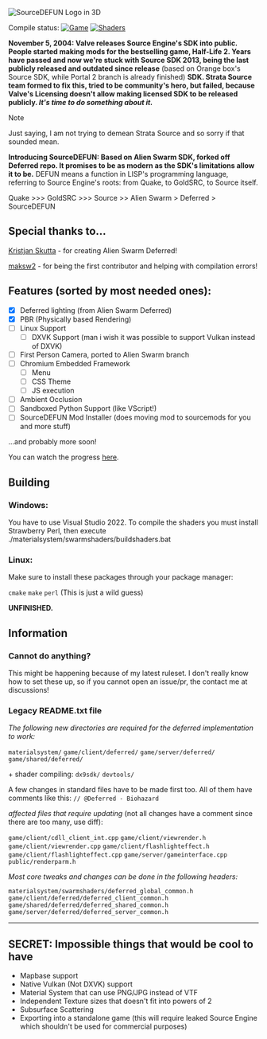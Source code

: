 ![SourceDEFUN Logo in 3D](https://github.com/user-attachments/assets/397abd0b-926b-4347-a0a6-16bb58abb661)

Compile status: [![Game](https://github.com/Sectonidse/SourceDEFUN/actions/workflows/compile.yml/badge.svg)](https://github.com/Sectonidse/SourceDEFUN/actions/workflows/compile.yml) [![Shaders](https://github.com/Sectonidse/SourceDEFUN/actions/workflows/shader.yml/badge.svg)](https://github.com/Sectonidse/SourceDEFUN/actions/workflows/shader.yml)

**November 5, 2004: Valve releases Source Engine's SDK into public. People started making mods for the bestselling game, Half-Life 2. Years have passed and now we're stuck with Source SDK 2013, being the last publicly released and outdated since release** (based on Orange box's Source SDK, while Portal 2 branch is already finished) **SDK. Strata Source team formed to fix this, tried to be community's hero, but failed, because Valve's Licensing doesn't allow making licensed SDK to be released publicly. *It's time to do something about it.***

> [!NOTE]
> Just saying, I am not trying to demean Strata Source and so sorry if that sounded mean.

**Introducing SourceDEFUN: Based on Alien Swarm SDK, forked off Deferred repo. It promises to be as modern as the SDK's limitations allow it to be.** DEFUN means a function in LISP's programming language, referring to Source Engine's roots: from Quake, to GoldSRC, to Source itself.

Quake >>> GoldSRC >>> Source >> Alien Swarm > Deferred > SourceDEFUN



## Special thanks to...
[Kristjan Skutta](https://github.com/Biohazard90) - for creating Alien Swarm Deferred!

[maksw2](https://github.com/maksw2) - for being the first contributor and helping with compilation errors!


## Features (sorted by most needed ones):
- [x] Deferred lighting (from Alien Swarm Deferred)
- [x] PBR (Physically based Rendering)
- [ ] Linux Support
  - [ ] DXVK Support (man i wish it was possible to support Vulkan instead of DXVK)
- [ ] First Person Camera, ported to Alien Swarm branch
- [ ] Chromium Embedded Framework
  - [ ] Menu
  - [ ] CSS Theme
  - [ ] JS execution
- [ ] Ambient Occlusion
- [ ] Sandboxed Python Support (like VScript!)
- [ ] SourceDEFUN Mod Installer (does moving mod to sourcemods for you and more stuff)

...and probably more soon!

You can watch the progress [here](https://github.com/users/Sectonidse/projects/2/views/1).


## Building

### Windows:
You have to use Visual Studio 2022.
To compile the shaders you must install Strawberry Perl, then execute ./materialsystem/swarmshaders/buildshaders.bat

### Linux:
Make sure to install these packages through your package manager:

`cmake` `make` `perl` (This is just a wild guess)

**UNFINISHED.**


## Information

### Cannot do anything?
This might be happening because of my latest ruleset. I don't really know how to set these up, so if you cannot open an issue/pr, the contact me at discussions!

### Legacy README.txt file
*The following new directories are required for the deferred implementation to work:*

`materialsystem/`
`game/client/deferred/`
`game/server/deferred/`
`game/shared/deferred/`

\+ shader compiling:
`dx9sdk/`
`devtools/`

A few changes in standard files have to be made first too.
All of them have comments like this:
`// @Deferred - Biohazard`

*affected files that require updating* (not all changes have a comment since there are too many, use diff):

`game/client/cdll_client_int.cpp`
`game/client/viewrender.h`
`game/client/viewrender.cpp`
`game/client/flashlighteffect.h`
`game/client/flashlighteffect.cpp`
`game/server/gameinterface.cpp`
`public/renderparm.h`



*Most core tweaks and changes can be done in the following headers:*

`materialsystem/swarmshaders/deferred_global_common.h`
`game/client/deferred/deferred_client_common.h`
`game/shared/deferred/deferred_shared_common.h`
`game/server/deferred/deferred_server_common.h`


------------------
## SECRET: Impossible things that would be cool to have
* Mapbase support
* Native Vulkan (Not DXVK) support
* Material System that can use PNG/JPG instead of VTF
* Independent Texture sizes that doesn't fit into powers of 2
* Subsurface Scattering
* Exporting into a standalone game (this will require leaked Source Engine which shouldn't be used for commercial purposes)
